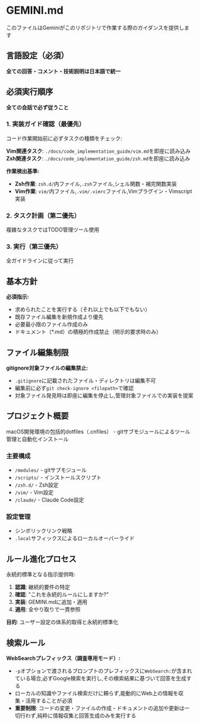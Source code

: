 # GEMINI.md

このファイルはGeminiがこのリポジトリで作業する際のガイダンスを提供します

## 言語設定（必須）

**全ての回答・コメント・技術説明は日本語で統一**

## 必須実行順序

**全ての会話で必ず従うこと**

### 1. 実装ガイド確認（最優先）
コード作業開始前に必ずタスクの種類をチェック:

**Vim関連タスク**: `./docs/code_implementation_guide/vim.md`を即座に読み込み
**Zsh関連タスク**: `./docs/code_implementation_guide/zsh.md`を即座に読み込み

**作業検出基準:**
- **Zsh作業**: `zsh.d/`内ファイル,`.zsh`ファイル,シェル関数・補完関数実装
- **Vim作業**: `vim/`内ファイル,`.vim/.vimrc`ファイル,Vimプラグイン・Vimscript実装

### 2. タスク計画（第二優先）
複雑なタスクではTODO管理ツール使用

### 3. 実行（第三優先）
全ガイドラインに従って実行

## 基本方針

**必須指示:**
- 求められたことを実行する（それ以上でも以下でもない）
- 既存ファイル編集を新規作成より優先
- 必要最小限のファイル作成のみ
- ドキュメント（*.md）の積極的作成禁止（明示的要求時のみ）

## ファイル編集制限

**gitignore対象ファイルの編集禁止:**
- `.gitignore`に記載されたファイル・ディレクトリは編集不可
- 編集前に必ず`git check-ignore <filepath>`で確認
- 対象ファイル発見時は即座に編集を停止し,管理対象ファイルでの実装を提案

## プロジェクト概要

macOS開発環境の包括的dotfiles（.cnfiles） - gitサブモジュールによるツール管理と自動化インストール

### 主要構成
- `/modules/` - gitサブモジュール
- `/scripts/` - インストールスクリプト
- `/zsh.d/` - Zsh設定
- `/vim/` - Vim設定
- `/claude/` - Claude Code設定

### 設定管理
- シンボリックリンク戦略
- `.local`サフィックスによるローカルオーバーライド

## ルール進化プロセス

永続的標準となる指示提供時:
1. **認識**: 継続的要件の特定
2. **確認**: "これを永続的ルールにしますか?"
3. **実装**: GEMINI.mdに追加・適用
4. **適用**: 全やり取りで一貫参照

**目的**: ユーザー設定の体系的取得と永続的標準化

## 検索ルール

**WebSearchプレフィックス（調査専用モード）:**
- `-p`オプションで渡されるプロンプトのプレフィックスに`WebSearch:`が含まれている場合,必ずGoogle検索を実行し,その検索結果に基づいて回答を生成する
- ローカルの知識やファイル検索だけに頼らず,能動的にWeb上の情報を収集・活用することが必須
- **重要制限**: コードの変更・ファイルの作成・ドキュメントの追加や更新は一切行わず,純粋に情報収集と回答生成のみを実行する
